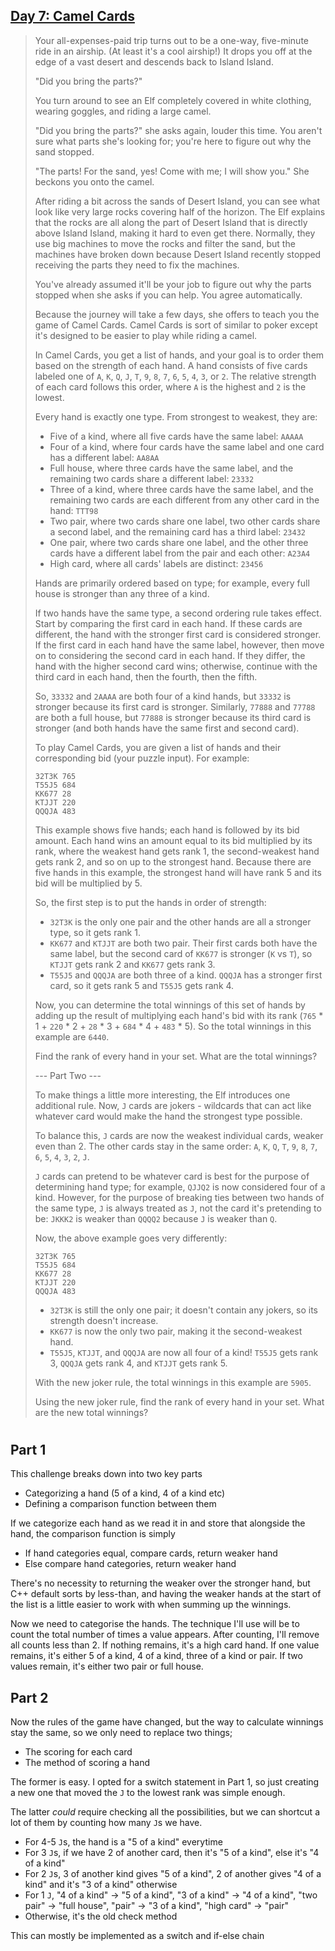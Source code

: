 ## [Day 7: Camel Cards](https://adventofcode.com/2023/day/7) ##

> Your all-expenses-paid trip turns out to be a one-way, five-minute ride in an airship. (At least it's a cool airship!) It drops you off at the edge of a vast desert and descends back to Island Island.
> 
> "Did you bring the parts?"
> 
> You turn around to see an Elf completely covered in white clothing, wearing goggles, and riding a large camel.
> 
> "Did you bring the parts?" she asks again, louder this time. You aren't sure what parts she's looking for; you're here to figure out why the sand stopped.
> 
> "The parts! For the sand, yes! Come with me; I will show you." She beckons you onto the camel.
> 
> After riding a bit across the sands of Desert Island, you can see what look like very large rocks covering half of the horizon. The Elf explains that the rocks are all along the part of Desert Island that is directly above Island Island, making it hard to even get there. Normally, they use big machines to move the rocks and filter the sand, but the machines have broken down because Desert Island recently stopped receiving the parts they need to fix the machines.
> 
> You've already assumed it'll be your job to figure out why the parts stopped when she asks if you can help. You agree automatically.
> 
> Because the journey will take a few days, she offers to teach you the game of Camel Cards. Camel Cards is sort of similar to poker except it's designed to be easier to play while riding a camel.
> 
> In Camel Cards, you get a list of hands, and your goal is to order them based on the strength of each hand. A hand consists of five cards labeled one of `A`, `K`, `Q`, `J`, `T`, `9`, `8`, `7`, `6`, `5`, `4`, `3`, or `2`. The relative strength of each card follows this order, where `A` is the highest and `2` is the lowest.
> 
> Every hand is exactly one type. From strongest to weakest, they are:
> 
> - Five of a kind, where all five cards have the same label: `AAAAA`
> - Four of a kind, where four cards have the same label and one card has a different label: `AA8AA`
> - Full house, where three cards have the same label, and the remaining two cards share a different label: `23332`
> - Three of a kind, where three cards have the same label, and the remaining two cards are each different from any other card in the hand: `TTT98`
> - Two pair, where two cards share one label, two other cards share a second label, and the remaining card has a third label: `23432`
> - One pair, where two cards share one label, and the other three cards have a different label from the pair and each other: `A23A4`
> - High card, where all cards' labels are distinct: `23456`
> 
> Hands are primarily ordered based on type; for example, every full house is stronger than any three of a kind.
> 
> If two hands have the same type, a second ordering rule takes effect. Start by comparing the first card in each hand. If these cards are different, the hand with the stronger first card is considered stronger. If the first card in each hand have the same label, however, then move on to considering the second card in each hand. If they differ, the hand with the higher second card wins; otherwise, continue with the third card in each hand, then the fourth, then the fifth.
> 
> So, `33332` and `2AAAA` are both four of a kind hands, but `33332` is stronger because its first card is stronger. Similarly, `77888` and `77788` are both a full house, but `77888` is stronger because its third card is stronger (and both hands have the same first and second card).
> 
> To play Camel Cards, you are given a list of hands and their corresponding bid (your puzzle input). For example:
> ```
> 32T3K 765
> T55J5 684
> KK677 28
> KTJJT 220
> QQQJA 483
> ```
> This example shows five hands; each hand is followed by its bid amount. Each hand wins an amount equal to its bid multiplied by its rank, where the weakest hand gets rank 1, the second-weakest hand gets rank 2, and so on up to the strongest hand. Because there are five hands in this example, the strongest hand will have rank 5 and its bid will be multiplied by 5.
> 
> So, the first step is to put the hands in order of strength:
> 
> - `32T3K` is the only one pair and the other hands are all a stronger type, so it gets rank 1.
> - `KK677` and `KTJJT` are both two pair. Their first cards both have the same label, but the second card of `KK677` is stronger (`K` vs `T`), so `KTJJT` gets rank 2 and `KK677` gets rank 3.
> - `T55J5` and `QQQJA` are both three of a kind. `QQQJA` has a stronger first card, so it gets rank 5 and `T55J5` gets rank 4.
> 
> Now, you can determine the total winnings of this set of hands by adding up the result of multiplying each hand's bid with its rank (`765` * 1 + `220` * 2 + `28` * 3 + `684` * 4 + `483` * 5). So the total winnings in this example are `6440`.
> 
> Find the rank of every hand in your set. What are the total winnings?
>
> --- Part Two ---
> 
> To make things a little more interesting, the Elf introduces one additional rule. Now, `J` cards are jokers - wildcards that can act like whatever card would make the hand the strongest type possible.
> 
> To balance this, `J` cards are now the weakest individual cards, weaker even than 2. The other cards stay in the same order: `A`, `K`, `Q`, `T`, `9`, `8`, `7`, `6`, `5`, `4`, `3`, `2`, `J`.
> 
> `J` cards can pretend to be whatever card is best for the purpose of determining hand type; for example, `QJJQ2` is now considered four of a kind. However, for the purpose of breaking ties between two hands of the same type, `J` is always treated as `J`, not the card it's pretending to be: `JKKK2` is weaker than `QQQQ2` because `J` is weaker than `Q`.
> 
> Now, the above example goes very differently:
> ```
> 32T3K 765
> T55J5 684
> KK677 28
> KTJJT 220
> QQQJA 483
> ```
> - `32T3K` is still the only one pair; it doesn't contain any jokers, so its strength doesn't increase.
> - `KK677` is now the only two pair, making it the second-weakest hand.
> - `T55J5`, `KTJJT`, and `QQQJA` are now all four of a kind! `T55J5` gets rank 3, `QQQJA` gets rank 4, and `KTJJT` gets rank 5.
> 
> With the new joker rule, the total winnings in this example are `5905`.
> 
> Using the new joker rule, find the rank of every hand in your set. What are the new total winnings?

#

## Part 1 ##

This challenge breaks down into two key parts
- Categorizing a hand (5 of a kind, 4 of a kind etc)
- Defining a comparison function between them

If we categorize each hand as we read it in and store that alongside the hand, the comparison function is simply
- If hand categories equal, compare cards, return weaker hand
- Else compare hand categories, return weaker hand

There's no necessity to returning the weaker over the stronger hand, but C++ default sorts by less-than, and having the weaker hands at the start of the list is a little easier to work with when summing up the winnings.

Now we need to categorise the hands. The technique I'll use will be to count the total number of times a value appears. After counting, I'll remove all counts less than 2. If nothing remains, it's a high card hand. If one value remains, it's either 5 of a kind, 4 of a kind, three of a kind or pair. If two values remain, it's either two pair or full house.

## Part 2 ##

Now the rules of the game have changed, but the way to calculate winnings stay the same, so we only need to replace two things; 
- The scoring for each card
- The method of scoring a hand

The former is easy. I opted for a switch statement in Part 1, so just creating a new one that moved the `J` to the lowest rank was simple enough.

The latter *could* require checking all the possibilities, but we can shortcut a lot of them by counting how many `J`s we have.
- For 4-5 `J`s, the hand is a "5 of a kind" everytime
- For 3 `J`s, if we have 2 of another card, then it's "5 of a kind", else it's "4 of a kind"
- For 2 `J`s, 3 of another kind gives "5 of a kind", 2 of another gives "4 of a kind" and it's "3 of a kind" otherwise
- For 1 `J`, "4 of a kind" -> "5 of a kind", "3 of a kind" -> "4 of a kind", "two pair" -> "full house", "pair" -> "3 of a kind", "high card" -> "pair"
- Otherwise, it's the old check method

This can mostly be implemented as a switch and if-else chain